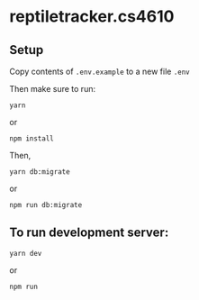 # reptiletracker.cs4610

## Setup

Copy contents of `.env.example` to a new file `.env`

Then make sure to run: 

```
yarn
```

or 

```
npm install
```
Then,

```
yarn db:migrate
```
or
```
npm run db:migrate
```


## To run development server:
```
yarn dev
```
or 
```
npm run 
```
